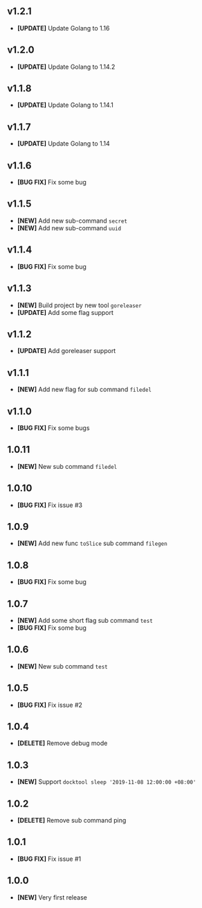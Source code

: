 ## v1.2.1
- **[UPDATE]** Update Golang to 1.16

## v1.2.0
- **[UPDATE]** Update Golang to 1.14.2

## v1.1.8
- **[UPDATE]** Update Golang to 1.14.1

## v1.1.7
- **[UPDATE]** Update Golang to 1.14

## v1.1.6
- **[BUG FIX]** Fix some bug

## v1.1.5
- **[NEW]** Add new sub-command `secret`
- **[NEW]** Add new sub-command `uuid`

## v1.1.4
- **[BUG FIX]** Fix some bug

## v1.1.3
- **[NEW]** Build project by new tool `goreleaser`
- **[UPDATE]** Add some flag support

## v1.1.2
- **[UPDATE]** Add goreleaser support

## v1.1.1
- **[NEW]** Add new flag for sub command `filedel`

## v1.1.0
- **[BUG FIX]** Fix some bugs

## 1.0.11
- **[NEW]** New sub command `filedel`

## 1.0.10
- **[BUG FIX]** Fix issue #3

## 1.0.9
- **[NEW]** Add new func `toSlice` sub command `filegen`

## 1.0.8
- **[BUG FIX]** Fix some bug

## 1.0.7
- **[NEW]** Add some short flag sub command `test`
- **[BUG FIX]** Fix some bug

## 1.0.6
- **[NEW]** New sub command `test`

## 1.0.5
- **[BUG FIX]** Fix issue #2

## 1.0.4
- **[DELETE]** Remove debug mode

## 1.0.3
- **[NEW]** Support `docktool sleep '2019-11-08 12:00:00 +08:00'`

## 1.0.2
- **[DELETE]** Remove sub command ping

## 1.0.1
- **[BUG FIX]** Fix issue #1

## 1.0.0
- **[NEW]** Very first release
